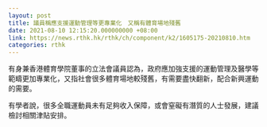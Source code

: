 ```yaml
---
layout: post
title: 議員稱應支援運動管理等更專業化　又稱有體育場地殘舊
date: 2021-08-10 12:15:20.000000000 +08:00
link: https://news.rthk.hk/rthk/ch/component/k2/1605175-20210810.htm
categories: rthk
---
```


有身兼香港體育學院董事的立法會議員認為，政府應加強支援的運動管理及醫學等範疇更加專業化，又指社會很多體育場地較殘舊，有需要盡快翻新，配合新興運動的需要。

有學者說，很多全職運動員未有足夠收入保障，或會窒礙有潛質的人士發展，建議檢討相關津貼安排。
